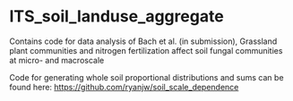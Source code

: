 # ITS_soil_landuse_aggregate
Contains code for data analysis of Bach et al. (in submission), Grassland plant communities and nitrogen fertilization affect soil fungal communities at micro- and macroscale

Code for generating whole soil proportional distributions and sums can be found here:
https://github.com/ryanjw/soil_scale_dependence